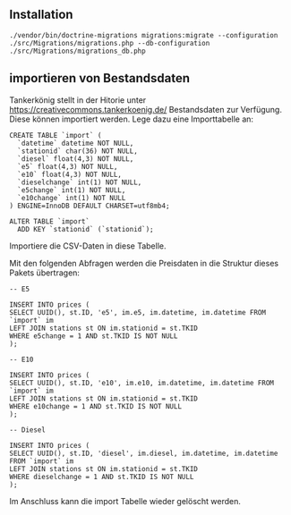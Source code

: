 ## Installation

```
./vendor/bin/doctrine-migrations migrations:migrate --configuration ./src/Migrations/migrations.php --db-configuration ./src/Migrations/migrations_db.php
```

## importieren von Bestandsdaten

Tankerkönig stellt in der Hitorie unter https://creativecommons.tankerkoenig.de/ Bestandsdaten zur Verfügung. Diese können importiert werden. Lege dazu eine Importtabelle an:

```
CREATE TABLE `import` (
  `datetime` datetime NOT NULL,
  `stationid` char(36) NOT NULL,
  `diesel` float(4,3) NOT NULL,
  `e5` float(4,3) NOT NULL,
  `e10` float(4,3) NOT NULL,
  `dieselchange` int(1) NOT NULL,
  `e5change` int(1) NOT NULL,
  `e10change` int(1) NOT NULL
) ENGINE=InnoDB DEFAULT CHARSET=utf8mb4;

ALTER TABLE `import`
  ADD KEY `stationid` (`stationid`);
```

Importiere die CSV-Daten in diese Tabelle.

Mit den folgenden Abfragen werden die Preisdaten in die Struktur dieses Pakets übertragen:

```
-- E5

INSERT INTO prices (
SELECT UUID(), st.ID, 'e5', im.e5, im.datetime, im.datetime FROM `import` im 
LEFT JOIN stations st ON im.stationid = st.TKID
WHERE e5change = 1 AND st.TKID IS NOT NULL
);

-- E10

INSERT INTO prices (
SELECT UUID(), st.ID, 'e10', im.e10, im.datetime, im.datetime FROM `import` im 
LEFT JOIN stations st ON im.stationid = st.TKID
WHERE e10change = 1 AND st.TKID IS NOT NULL
);

-- Diesel

INSERT INTO prices (
SELECT UUID(), st.ID, 'diesel', im.diesel, im.datetime, im.datetime FROM `import` im 
LEFT JOIN stations st ON im.stationid = st.TKID
WHERE dieselchange = 1 AND st.TKID IS NOT NULL
);
```

Im Anschluss kann die import Tabelle wieder gelöscht werden.
